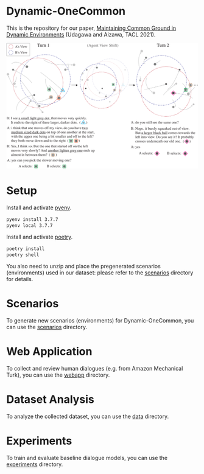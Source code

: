 # Dynamic-OneCommon

This is the repository for our paper, [Maintaining Common Ground in Dynamic Environments](https://arxiv.org/abs/2105.14207) (Udagawa and Aizawa, TACL 2021).

<p align="center">
  <img src="figures/first_example.png" width="720"/>
</p>

# Setup

Install and activate [pyenv](https://github.com/pyenv/pyenv).

```
pyenv install 3.7.7
pyenv local 3.7.7
```

Install and activate [poetry](https://github.com/python-poetry/poetry).

```
poetry install
poetry shell
```

You also need to unzip and place the pregenerated scenarios (environments) used in our dataset: please refer to the [scenarios](https://github.com/Alab-NII/dynamic-onecommon/tree/master/scenarios) directory for details.

# Scenarios

To generate new scenarios (environments) for Dynamic-OneCommon, you can use the [scenarios](https://github.com/Alab-NII/dynamic-onecommon/tree/master/scenarios) directory.

# Web Application

To collect and review human dialogues (e.g. from Amazon Mechanical Turk), you can use the [webapp](https://github.com/Alab-NII/dynamic-onecommon/tree/master/webapp) directory.

# Dataset Analysis

To analyze the collected dataset, you can use the [data](https://github.com/Alab-NII/dynamic-onecommon/tree/master/data) directory.

# Experiments

To train and evaluate baseline dialogue models, you can use the [experiments](https://github.com/Alab-NII/dynamic-onecommon/tree/master/experiments) directory.
